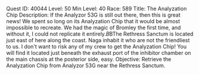 Quest ID: 40044
Level: 50
Min Level: 40
Race: 589
Title: The Analyzation Chip
Description: If the Analyzor 53G is still out there, then this is great news! We spent so long on its Analyzation Chip that it would be almost impossible to recreate. We had the magic of Bromley the first time, and without it, I could not replicate it entirely.$B$BThe Rethress Sanctum is located just east of here along the coast. Naga inhabit it who are not the friendliest to us. I don't want to risk any of my crew to get the Analyzation Chip! You will find it located just beneath the exhaust port of the inhibitor chamber on the main chassis at the posterior side, easy.
Objective: Retrieve the Analyzation Chip from Analyzor 53G near the Rethress Sanctum.
